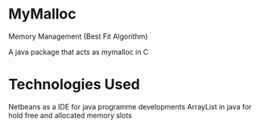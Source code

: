 # MyMalloc
Memory Management (Best Fit Algorithm)

A java package that acts as mymalloc in C

# Technologies Used

Netbeans as a IDE for java programme developments
ArrayList in java for hold free and allocated memory slots
